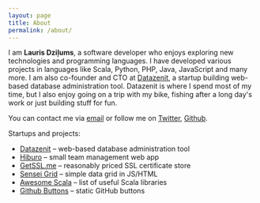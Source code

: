 ```yaml
---
layout: page
title: About
permalink: /about/
---
```


I am **Lauris Dziļums**, a software developer who enjoys exploring
new technologies and programming languages. I have developed various
projects in languages like Scala, Python, PHP, Java, JavaScript and
many more. I am also co-founder and CTO at [Datazenit](http://datazenit.com),
a startup building web-based database administration tool. Datazenit is where
I spend most of my time, but I also enjoy going on a trip with my bike,
fishing after a long day's work or just building stuff for fun.

You can contact me via [email](mailto:lauris@discuss.lv) or follow me on [Twitter](http://twitter.com/lauriswat), [Github](http://github.com/lauris).

Startups and projects:
* [Datazenit](http://datazenit.com) – web-based database administration tool
* [Hiburo](https://hiburo.com) – small team management web app
* [GetSSL.me](https://getssl.me) – reasonably priced SSL certificate store
* [Sensei Grid](https://github.com/datazenit/sensei-grid) – simple data grid in JS/HTML
* [Awesome Scala](https://github.com/lauris/awesome-scala) –  list of useful Scala libraries
* [Github Buttons](https://github.com/lauris/github-buttons) – static GitHub buttons
